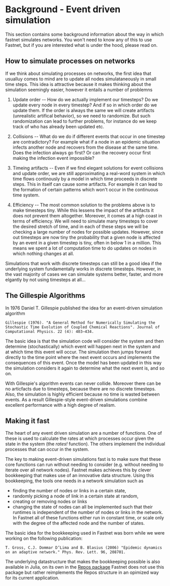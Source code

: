 # Background - Event driven simulation
This section contains some background information about the way in which fastnet simulates networks. You won't need to know any of this to use Fastnet, but if you are interested what is under the hood, please read on. 

## How to simulate processes on networks
If we think about simulating processes on networks, the first idea that usualluy comes to mind are to update all nodes simulataneously in small time steps. This idea is attractive because it makes thinking about the simulation seemingly easier, however it entails a number of problemns

1. Update order -- How do we actually implement our timesteps? Do we update every node in every timestep? And if so in which order do we update them. If the order is always the same we will create artifacts (unrealistic artifical behavior), so we need to randomize. But such randomization can lead to further problems, for instance do we keep track of who has already been updated etc.  

2. Collisions -- What do we do if different events that occur in one timestep are contradictory? For example what if a node in an epidemic situation infects another node and recovers from the disease at the same time. Does the infection always go first? Or can the recovery occur first making the infection event impossible? 

3. Timeing artifacts -- Even if we find elegant solutions for event collisions and update order, we are still approximating a real-word system in which time flows continously by a model in which time proceeds in discrete steps. This in itself can cause some artifacts. For example it can lead to the formation of certain patterns which won't occur in the continuous time system.  

4. Efficiency -- The most common solution to the problems above is to make timesteps tiny. While this lessens the impact of the artifacts it does not prevent them altogether. Moreover, it comes at a high coast in terms of efficiency. We will need to simulate many timesteps to cover the desired stretch of time, and in each of these steps we will be checking a large number of nodes for possible updates. However, since out timesteps are now tiny the probability that a given node is affected by an event in a given timestep is tiny, often in below 1 in a million. This means we spent a lot of computation time to do updates on nodes in which nothing changes at all.  

Simulations that work with discrete timesteps can still be a good idea if the underlying system fundamentally works in discrete timesteps. However, in the vast majority of cases we can simulate systems better, faster, and more elgantly by not using timesteps at all...

## The Gillespie Algorithms
In 1976 Daniel T. Gillespie published the idea for an event-driven simulation algorithm

```
Gillespie (1976). "A General Method for Numerically Simulating the Stochastic Time Evolution of Coupled Chemical Reactions". Journal of Computational Physics. 22 (4): 403–434.
```

The basic idea is that the simulation code will consider the system and then determine (stochastically) which event will happen next in the system and at which time this event will occur. The simulation then jumps forward directly to the time point where the next event occurs and implements the consequences of this event. Once the model has been updated in this way the simulation considers it again to determine what the next event is, and so on. 

With Gillespie's algorithm events can never collide. Moreover there can be no articfacts due to timesteps, because there are no discrete timesteps. Also, the simulation is highly efficient because no time is wasted between events. 
As a result Gillespie-style event-driven simulations combine excellent performance with a high degree of realism. 

## Making it fast
The heart of any event driven simulation are a number of functions. One of these is used to calculate the rates at which processes occur given the state in the system (the *rates!* function). The others implement the individual processes that can occur in the system. 

The key to making event-driven simulations fast is to make sure that these core functions can run without needing to consider (e.g. without needing to iterate over all network nodes). Fastnet makes achieves this by clever bookkeeping that makes use of an innovative data structure. Using this bookkeeping, the tools one needs in a network simulation such as 
 - finding the number of nodes or links in a certain state, 
 - randomly picking a node of link in a certain state at random,  
 - creating or removing nodes or links
 - changing the state of nodes
can all be implemented such that their runtimes is independent of the number of nodes or links in the network. In Fastnet all of these functions either run in constant time, or scale only with the degree of the affected node and the number of states. 

The basic idea for the bookkeeping used in Fastnet was born while we were working on the following publication:
```
T. Gross, C.J. Dommar D’Lima and B. Blasius (2006) "Epidemic dynamics on an adaptive network." Phys. Rev. Lett. 96, 208701.
```
The underlying datastructure that makes the bookkeeping possible is also available in Julia, on its own in the [Repos package](https://github.com/bridgewalker/Repos.jl) Fastnet does not use this package but rather reimplements the Repos structure in an opimized way for its current application. 
